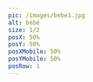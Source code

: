```yaml
---
pic: /images/bebe1.jpg
alt: bébé
size: 1/2
posX: 50%
posY: 50%
posXMobile: 50%
posYMobile: 50%
posRow: 1
---
```

